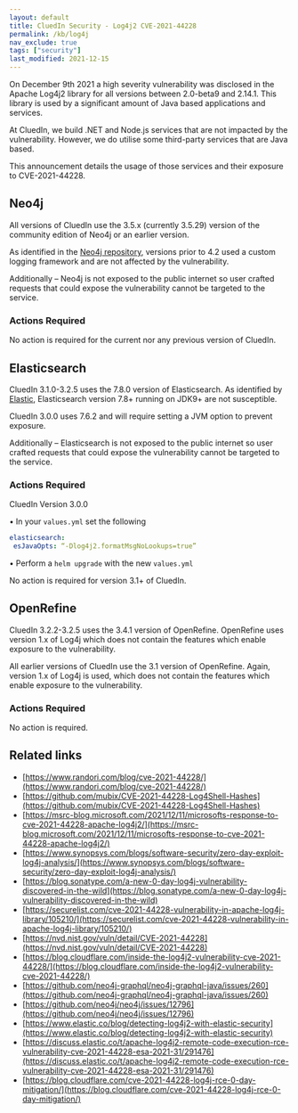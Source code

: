```yaml
---
layout: default
title: CluedIn Security - Log4j2 CVE-2021-44228
permalink: /kb/log4j
nav_exclude: true
tags: ["security"]
last_modified: 2021-12-15
---
```


On December 9th 2021 a high severity vulnerability was disclosed in the Apache Log4j2 library for all 
versions between 2.0-beta9 and 2.14.1. This library is used by a significant amount of Java based 
applications and services.

At CluedIn, we build .NET and Node.js services that are not impacted by the vulnerability. 
However, we do utilise some third-party services that are Java based.

This announcement details the usage of those services and their exposure to CVE-2021-44228.

## Neo4j

All versions of CluedIn use the 3.5.x (currently 3.5.29) version of the community edition of Neo4j or 
an earlier version. 

As identified in the [Neo4j repository](https://github.com/neo4j/neo4j/issues/12796#issuecomment-992289758https://github.com/neo4j/neo4j/issues/12796), versions prior to 4.2 used a custom logging framework and are 
not affected by the vulnerability.

Additionally – Neo4j is not exposed to the public internet so user crafted requests that could expose 
the vulnerability cannot be targeted to the service.

### Actions Required

No action is required for the current nor any previous version of CluedIn.

## Elasticsearch

CluedIn 3.1.0-3.2.5 uses the 7.8.0 version of Elasticsearch. As identified by [Elastic](https://discuss.elastic.co/t/apache-log4j2-remote-code-execution-rce-vulnerability-cve-2021-44228-esa-2021-31/291476), Elasticsearch 
version 7.8+ running on JDK9+ are not susceptible.

CluedIn 3.0.0 uses 7.6.2 and will require setting a JVM option to prevent exposure.

Additionally – Elasticsearch is not exposed to the public internet so user crafted requests that could 
expose the vulnerability cannot be targeted to the service.

### Actions Required

CluedIn Version 3.0.0

• In your `values.yml` set the following

```yaml
elasticsearch:
 esJavaOpts: “-Dlog4j2.formatMsgNoLookups=true”
```

• Perform a `helm upgrade` with the new `values.yml`

No action is required for version 3.1+ of CluedIn.

## OpenRefine

CluedIn 3.2.2-3.2.5 uses the 3.4.1 version of OpenRefine. OpenRefine uses version 1.x of Log4j
which does not contain the features which enable exposure to the vulnerability.

All earlier versions of CluedIn use the 3.1 version of OpenRefine. Again, version 1.x of Log4j is used, 
which does not contain the features which enable exposure to the vulnerability.

### Actions Required

No action is required.

## Related links

* [https://www.randori.com/blog/cve-2021-44228/](https://www.randori.com/blog/cve-2021-44228/)
* [https://github.com/mubix/CVE-2021-44228-Log4Shell-Hashes](https://github.com/mubix/CVE-2021-44228-Log4Shell-Hashes)
* [https://msrc-blog.microsoft.com/2021/12/11/microsofts-response-to-cve-2021-44228-apache-log4j2/](https://msrc-blog.microsoft.com/2021/12/11/microsofts-response-to-cve-2021-44228-apache-log4j2/)
* [https://www.synopsys.com/blogs/software-security/zero-day-exploit-log4j-analysis/](https://www.synopsys.com/blogs/software-security/zero-day-exploit-log4j-analysis/)
* [https://blog.sonatype.com/a-new-0-day-log4j-vulnerability-discovered-in-the-wild](https://blog.sonatype.com/a-new-0-day-log4j-vulnerability-discovered-in-the-wild)
* [https://securelist.com/cve-2021-44228-vulnerability-in-apache-log4j-library/105210/](https://securelist.com/cve-2021-44228-vulnerability-in-apache-log4j-library/105210/)
* [https://nvd.nist.gov/vuln/detail/CVE-2021-44228](https://nvd.nist.gov/vuln/detail/CVE-2021-44228)
* [https://blog.cloudflare.com/inside-the-log4j2-vulnerability-cve-2021-44228/](https://blog.cloudflare.com/inside-the-log4j2-vulnerability-cve-2021-44228/)
* [https://github.com/neo4j-graphql/neo4j-graphql-java/issues/260](https://github.com/neo4j-graphql/neo4j-graphql-java/issues/260)
* [https://github.com/neo4j/neo4j/issues/12796](https://github.com/neo4j/neo4j/issues/12796)
* [https://www.elastic.co/blog/detecting-log4j2-with-elastic-security](https://www.elastic.co/blog/detecting-log4j2-with-elastic-security)
* [https://discuss.elastic.co/t/apache-log4j2-remote-code-execution-rce-vulnerability-cve-2021-44228-esa-2021-31/291476](https://discuss.elastic.co/t/apache-log4j2-remote-code-execution-rce-vulnerability-cve-2021-44228-esa-2021-31/291476)
* [https://blog.cloudflare.com/cve-2021-44228-log4j-rce-0-day-mitigation/](https://blog.cloudflare.com/cve-2021-44228-log4j-rce-0-day-mitigation/)